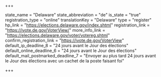 +++

state_name = "Delaware"
state_abbreviation = "de"
is_state = "true"
registration_type = "online"
translationKey = "Delaware"
type = "register"
hp_link = "https://elections.delaware.gov/index.shtml"
registration_link = "https://ivote.de.gov/VoterView/"
more_info_link = "https://elections.delaware.gov/voter/votereg.shtml"
confirm_registration_link = "https://ivote.de.gov/VoterView"
default_ip_deadline_8 = "24 jours avant le Jour des élections"
default_online_deadline_6 = "24 jours avant le Jour des élections"
default_mail_postmarked_deadline_7 = "Envoyer au plus tard 24 jours avant le Jour des élections avec un cachet de la poste faisant foi"

+++